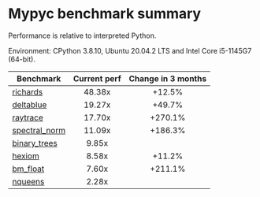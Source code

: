 # Mypyc benchmark summary

Performance is relative to interpreted Python.

Environment: CPython 3.8.10, Ubuntu 20.04.2 LTS and Intel Core i5-1145G7 (64-bit).

| Benchmark | Current perf | Change in 3 months |
| --- | :---: | :---: |
| [richards](benchmarks/richards.md) | 48.38x | +12.5% |
| [deltablue](benchmarks/deltablue.md) | 19.27x | +49.7% |
| [raytrace](benchmarks/raytrace.md) | 17.70x | +270.1% |
| [spectral_norm](benchmarks/spectral_norm.md) | 11.09x | +186.3% |
| [binary_trees](benchmarks/binary_trees.md) | 9.85x |  |
| [hexiom](benchmarks/hexiom.md) | 8.58x | +11.2% |
| [bm_float](benchmarks/bm_float.md) | 7.60x | +211.1% |
| [nqueens](benchmarks/nqueens.md) | 2.28x |  |
